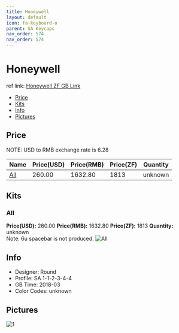 ```yaml
---
title: Honeywell 
layout: default
icon: fa-keyboard-o
parent: SA Keycaps
nav_order: 574
nav_order: 574
---
```


# Honeywell 

ref link: [Honeywell ZF GB Link](http://www.zfrontier.com/m/3536)

* [Price](#price)
* [Kits](#kits)
* [Info](#info)
* [Pictures](#pictures)


## Price  
NOTE: USD to RMB exchange rate is 6.28

| Name          | Price(USD)    |  Price(RMB) |  Price(ZF) | Quantity |
| ------------- | ------------- |  ---------- |  --------- | -------- |
|[All](#all)|260.00|1632.80|1813|unknown|


## Kits
### All
**Price(USD):** 260.00    **Price(RMB):** 1632.80    **Price(ZF):** 1813    **Quantity:** unknown  
Note: 6u spacebar is not produced. 
<img src="{{ 'assets/images/sa-keycaps/honeywell/kits_pics/all.jpg' | relative_url }}" alt="All" class="image featured">


## Info
* Designer: Round
* Profile: SA 1-1-2-3-4-4
* GB Time: 2018-03
* Color Codes: unknown


## Pictures
<img src="{{ 'assets/images/sa-keycaps/honeywell/rendering_pics/1.jpg' | relative_url }}" alt="1" class="image featured">
